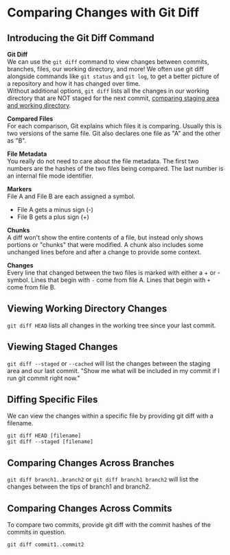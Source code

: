 # Comparing Changes with Git Diff

## Introducing the Git Diff Command

<strong>Git Diff</strong><br />
We can use the `git diff` command to view changes between commits, branches, files, our working directory, and more! We often use git diff alongside commands like `git status` and `git log`, to get a better picture of a repository and how it has changed over time.<br />
Without additional options, `git diff` lists all the changes in our working directory that are NOT staged for the next commit, <a href="https://git-scm.com/docs/git-diff">comparing staging area and working directory</a>.<br />

<strong>Compared Files</strong><br />
For each comparison, Git explains which files it is comparing. Usually this is two versions of the same file. Git also declares one file as "A" and the other as "B".<br />

<strong>File Metadata</strong><br />
You really do not need to care about the file metadata. The first two numbers are the hashes of the two files being compared. The last number is an internal file mode identifier.<br />

<strong>Markers</strong><br />
File A and File B are each assigned a symbol.

<ul>
  <li>File A gets a minus sign (-)</li>
  <li>File B gets a plus sign (+)</li>
</ul>

<strong>Chunks</strong><br />
A diff won't show the entire contents of a file, but instead only shows portions or "chunks" that were modified. A chunk also includes some unchanged lines before and after a change to provide some context.<br />

<strong>Changes</strong><br />
Every line that changed between the two files is marked with either a + or - symbol. Lines that begin with `-` come from file A. Lines that begin with `+` come from file B.<br />

## Viewing Working Directory Changes

`git diff HEAD` lists all changes in the working tree since your last commit.

## Viewing Staged Changes

`git diff --staged` or `--cached` will list the changes between the staging area and our last commit. "Show me what will be included in my commit if I run git commit right now."

## Diffing Specific Files

We can view the changes within a specific file by providing git diff with a filename.

```
git diff HEAD [filename]
git diff --staged [filename]
```

## Comparing Changes Across Branches

`git diff branch1..branch2` or `git diff branch1 branch2` will list the changes between the tips of branch1 and branch2.

## Comparing Changes Across Commits

To compare two commits, provide git diff with the commit hashes of the commits in question.

```
git diff commit1..commit2
```
